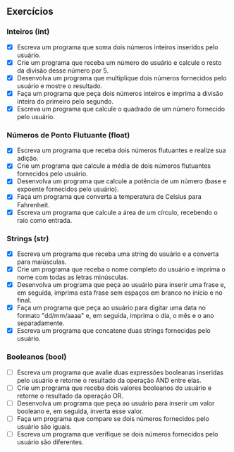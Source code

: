 ## Exercícios
### Inteiros (int)

- [X] Escreva um programa que soma dois números inteiros inseridos pelo usuário.
- [X] Crie um programa que receba um número do usuário e calcule o resto da divisão desse número por 5.
- [X] Desenvolva um programa que multiplique dois números fornecidos pelo usuário e mostre o resultado.
- [X] Faça um programa que peça dois números inteiros e imprima a divisão inteira do primeiro pelo segundo.
- [X] Escreva um programa que calcule o quadrado de um número fornecido pelo usuário.

### Números de Ponto Flutuante (float)
- [X] Escreva um programa que receba dois números flutuantes e realize sua adição.
- [X] Crie um programa que calcule a média de dois números flutuantes fornecidos pelo usuário.
- [X] Desenvolva um programa que calcule a potência de um número (base e expoente fornecidos pelo usuário).
- [X] Faça um programa que converta a temperatura de Celsius para Fahrenheit.
- [X] Escreva um programa que calcule a área de um círculo, recebendo o raio como entrada.

### Strings (str)
- [X] Escreva um programa que receba uma string do usuário e a converta para maiúsculas.
- [X] Crie um programa que receba o nome completo do usuário e imprima o nome com todas as letras minúsculas.
- [X] Desenvolva um programa que peça ao usuário para inserir uma frase e, em seguida, imprima esta frase sem espaços em branco no início e no final.
- [X] Faça um programa que peça ao usuário para digitar uma data no formato "dd/mm/aaaa" e, em seguida, imprima o dia, o mês e o ano separadamente.
- [X] Escreva um programa que concatene duas strings fornecidas pelo usuário.

### Booleanos (bool)
- [ ] Escreva um programa que avalie duas expressões booleanas inseridas pelo usuário e retorne o resultado da operação AND entre elas.
- [ ] Crie um programa que receba dois valores booleanos do usuário e retorne o resultado da operação OR.
- [ ] Desenvolva um programa que peça ao usuário para inserir um valor booleano e, em seguida, inverta esse valor.
- [ ] Faça um programa que compare se dois números fornecidos pelo usuário são iguais.
- [ ] Escreva um programa que verifique se dois números fornecidos pelo usuário são diferentes.